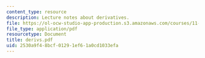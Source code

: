 ```yaml
---
content_type: resource
description: Lecture notes about derivatives.
file: https://ol-ocw-studio-app-production.s3.amazonaws.com/courses/11-432j-real-estate-capital-markets-spring-2007/2530a9f48bcf01291ef61a0cd1033efa_derivs.pdf
file_type: application/pdf
resourcetype: Document
title: derivs.pdf
uid: 2530a9f4-8bcf-0129-1ef6-1a0cd1033efa
---
```

